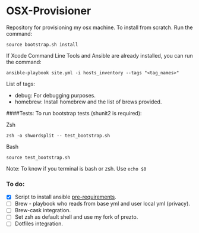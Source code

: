 OSX-Provisioner
===============

Repository for provisioning my osx machine.
To install from scratch. Run the command:

    source bootstrap.sh install

If Xcode Command Line Tools and Ansible are already installed, you can run the command:

    ansible-playbook site.yml -i hosts_inventory --tags "<tag_names>"

List of tags:
- debug: For debugging purposes.
- homebrew: Install homebrew and the list of brews provided.

####Tests:
To run bootstrap tests (shunit2 is required):

   Zsh

    zsh -o shwordsplit -- test_bootstrap.sh

   Bash

    source test_bootstrap.sh

Note: To know if you terminal is bash or zsh. Use `echo $0`

### To do:
- [x] Script to install ansible [pre-requirements](https://devopsu.com/guides/ansible-mac-osx.html).
- [ ] Brew - playbook who reads from base yml and user local yml (privacy).
- [ ] Brew-cask integration.
- [ ] Set zsh as default shell and use my fork of prezto.
- [ ] Dotfiles integration.
